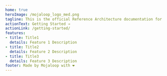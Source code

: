 ```yaml
---
home: true
heroImage: /mojaloop_logo_med.png
tagline: This is the official Reference Architecture documentation for the Mojaloop project.
actionText: Getting Started →
actionLink: /getting-started/
features:
- title: Title1
  details: Feature 1 Description
- title: Title2
  details: Feature 2 Description
- title: Title3
  details: Feature 3 Description
footer: Made by Mojaloop with ❤️
---
```

